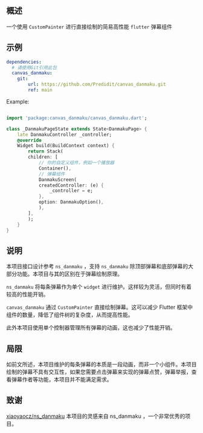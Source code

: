 <!--
This README describes the package. If you publish this package to pub.dev,
this README's contents appear on the landing page for your package.

For information about how to write a good package README, see the guide for
[writing package pages](https://dart.dev/guides/libraries/writing-package-pages).

For general information about developing packages, see the Dart guide for
[creating packages](https://dart.dev/guides/libraries/create-library-packages)
and the Flutter guide for
[developing packages and plugins](https://flutter.dev/developing-packages).
-->

## 概述

一个使用 `CustomPainter` 进行直接绘制的简易高性能 `flutter` 弹幕组件

## 示例

``` yaml
dependencies: 
  # 请使用Git引用此包
  canvas_danmaku: 
    git: 
        url: https://github.com/Predidit/canvas_danmaku.git
        ref: main
```

Example:

```dart

import 'package:canvas_danmaku/canvas_danmaku.dart';

class _DanmakuPageState extends State<DanmakuPage> {
    late DanmakuController _controller;
    @override
    Widget build(BuildContext context) {
        return Stack(
        children: [
            // 你的自定义组件，例如一个播放器
            Container(),
            // 弹幕组件
            DanmakuScreen(
            createdController: (e) {
                _controller = e;
            },
            option: DanmakuOption(),
            ),
        ],
        );
    }
}

```

## 说明

本项目接口设计参考 `ns_danmaku` ，支持 `ns_danmaku` 除顶部弹幕和底部弹幕的大部分功能。本项目与其的区别在于弹幕绘制原理。

`ns_danmaku` 将每条弹幕作为单个 `widget` 进行维护。这样较为灵活，但同时有着较高的性能开销。

`canvas_danmaku` 通过 `CustomPainter` 直接绘制弹幕。这可以减少 Flutter 框架中组件的数量，降低了组件树的复杂度，从而提高性能。

此外本项目使用单个控制器管理所有弹幕的动画，这也减少了性能开销。

## 局限

如前文所述，本项目维护的每条弹幕的本质是一段动画，而非一个小组件。本项目绘制的弹幕不具有交互性，如果您需要点击弹幕来实现的弹幕点赞，弹幕举报，查看弹幕作者等功能，本项目并不能满足需求。

## 致谢

[xiaoyaocz/ns_danmaku](https://github.com/xiaoyaocz/flutter_ns_danmaku) 本项目的灵感来自 ns_danmaku ，一个非常优秀的项目。


